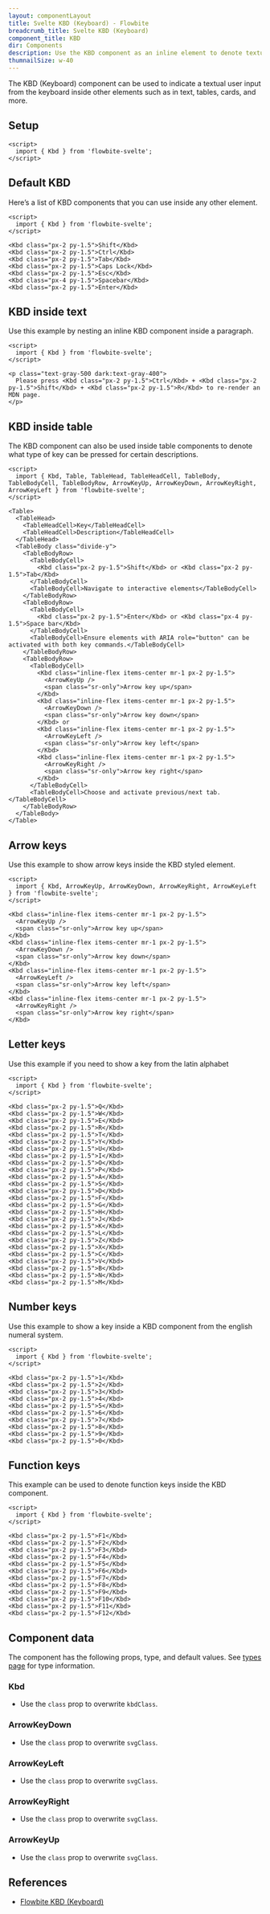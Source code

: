 ```yaml
---
layout: componentLayout
title: Svelte KBD (Keyboard) - Flowbite
breadcrumb_title: Svelte KBD (Keyboard)
component_title: KBD
dir: Components
description: Use the KBD component as an inline element to denote textual user input from the keyboard inside paragraphs, tables, and other components
thumnailSize: w-40
---
```


<script>
  import { TableProp, TableDefaultRow, CompoAttributesViewer } from '../../utils'
  import { P, A } from '$lib'
  import componentData1 from '../../component-data/Kbd.json'
  import componentData2 from '../../component-data/ArrowKeyDown.json'
  import componentData3 from '../../component-data/ArrowKeyLeft.json'
  import componentData4 from '../../component-data/ArrowKeyRight.json'
  import componentData5 from '../../component-data/ArrowKeyUp.json'
</script>

The KBD (Keyboard) component can be used to indicate a textual user input from the keyboard inside other elements such as in text, tables, cards, and more.

## Setup

```svelte example hideOutput
<script>
  import { Kbd } from 'flowbite-svelte';
</script>
```

## Default KBD

Here’s a list of KBD components that you can use inside any other element.

```svelte example hideScript
<script>
  import { Kbd } from 'flowbite-svelte';
</script>

<Kbd class="px-2 py-1.5">Shift</Kbd>
<Kbd class="px-2 py-1.5">Ctrl</Kbd>
<Kbd class="px-2 py-1.5">Tab</Kbd>
<Kbd class="px-2 py-1.5">Caps Lock</Kbd>
<Kbd class="px-2 py-1.5">Esc</Kbd>
<Kbd class="px-4 py-1.5">Spacebar</Kbd>
<Kbd class="px-2 py-1.5">Enter</Kbd>
```

## KBD inside text

Use this example by nesting an inline KBD component inside a paragraph.

```svelte example hideScript
<script>
  import { Kbd } from 'flowbite-svelte';
</script>

<p class="text-gray-500 dark:text-gray-400">
  Please press <Kbd class="px-2 py-1.5">Ctrl</Kbd> + <Kbd class="px-2 py-1.5">Shift</Kbd> + <Kbd class="px-2 py-1.5">R</Kbd> to re-render an MDN page.
</p>
```

## KBD inside table

The KBD component can also be used inside table components to denote what type of key can be pressed for certain descriptions.

```svelte example
<script>
  import { Kbd, Table, TableHead, TableHeadCell, TableBody, TableBodyCell, TableBodyRow, ArrowKeyUp, ArrowKeyDown, ArrowKeyRight, ArrowKeyLeft } from 'flowbite-svelte';
</script>

<Table>
  <TableHead>
    <TableHeadCell>Key</TableHeadCell>
    <TableHeadCell>Description</TableHeadCell>
  </TableHead>
  <TableBody class="divide-y">
    <TableBodyRow>
      <TableBodyCell>
        <Kbd class="px-2 py-1.5">Shift</Kbd> or <Kbd class="px-2 py-1.5">Tab</Kbd>
      </TableBodyCell>
      <TableBodyCell>Navigate to interactive elements</TableBodyCell>
    </TableBodyRow>
    <TableBodyRow>
      <TableBodyCell>
        <Kbd class="px-2 py-1.5">Enter</Kbd> or <Kbd class="px-4 py-1.5">Space bar</Kbd>
      </TableBodyCell>
      <TableBodyCell>Ensure elements with ARIA role="button" can be activated with both key commands.</TableBodyCell>
    </TableBodyRow>
    <TableBodyRow>
      <TableBodyCell>
        <Kbd class="inline-flex items-center mr-1 px-2 py-1.5">
          <ArrowKeyUp />
          <span class="sr-only">Arrow key up</span>
        </Kbd>
        <Kbd class="inline-flex items-center mr-1 px-2 py-1.5">
          <ArrowKeyDown />
          <span class="sr-only">Arrow key down</span>
        </Kbd> or
        <Kbd class="inline-flex items-center mr-1 px-2 py-1.5">
          <ArrowKeyLeft />
          <span class="sr-only">Arrow key left</span>
        </Kbd>
        <Kbd class="inline-flex items-center mr-1 px-2 py-1.5">
          <ArrowKeyRight />
          <span class="sr-only">Arrow key right</span>
        </Kbd>
      </TableBodyCell>
      <TableBodyCell>Choose and activate previous/next tab.</TableBodyCell>
    </TableBodyRow>
  </TableBody>
</Table>
```

## Arrow keys

Use this example to show arrow keys inside the KBD styled element.

```svelte example
<script>
  import { Kbd, ArrowKeyUp, ArrowKeyDown, ArrowKeyRight, ArrowKeyLeft } from 'flowbite-svelte';
</script>

<Kbd class="inline-flex items-center mr-1 px-2 py-1.5">
  <ArrowKeyUp />
  <span class="sr-only">Arrow key up</span>
</Kbd>
<Kbd class="inline-flex items-center mr-1 px-2 py-1.5">
  <ArrowKeyDown />
  <span class="sr-only">Arrow key down</span>
</Kbd>
<Kbd class="inline-flex items-center mr-1 px-2 py-1.5">
  <ArrowKeyLeft />
  <span class="sr-only">Arrow key left</span>
</Kbd>
<Kbd class="inline-flex items-center mr-1 px-2 py-1.5">
  <ArrowKeyRight />
  <span class="sr-only">Arrow key right</span>
</Kbd>
```

## Letter keys

Use this example if you need to show a key from the latin alphabet

```svelte example hideScript
<script>
  import { Kbd } from 'flowbite-svelte';
</script>

<Kbd class="px-2 py-1.5">Q</Kbd>
<Kbd class="px-2 py-1.5">W</Kbd>
<Kbd class="px-2 py-1.5">E</Kbd>
<Kbd class="px-2 py-1.5">R</Kbd>
<Kbd class="px-2 py-1.5">T</Kbd>
<Kbd class="px-2 py-1.5">Y</Kbd>
<Kbd class="px-2 py-1.5">U</Kbd>
<Kbd class="px-2 py-1.5">I</Kbd>
<Kbd class="px-2 py-1.5">O</Kbd>
<Kbd class="px-2 py-1.5">P</Kbd>
<Kbd class="px-2 py-1.5">A</Kbd>
<Kbd class="px-2 py-1.5">S</Kbd>
<Kbd class="px-2 py-1.5">D</Kbd>
<Kbd class="px-2 py-1.5">F</Kbd>
<Kbd class="px-2 py-1.5">G</Kbd>
<Kbd class="px-2 py-1.5">H</Kbd>
<Kbd class="px-2 py-1.5">J</Kbd>
<Kbd class="px-2 py-1.5">K</Kbd>
<Kbd class="px-2 py-1.5">L</Kbd>
<Kbd class="px-2 py-1.5">Z</Kbd>
<Kbd class="px-2 py-1.5">X</Kbd>
<Kbd class="px-2 py-1.5">C</Kbd>
<Kbd class="px-2 py-1.5">V</Kbd>
<Kbd class="px-2 py-1.5">B</Kbd>
<Kbd class="px-2 py-1.5">N</Kbd>
<Kbd class="px-2 py-1.5">M</Kbd>
```

## Number keys

Use this example to show a key inside a KBD component from the english numeral system.

```svelte example hideScript
<script>
  import { Kbd } from 'flowbite-svelte';
</script>

<Kbd class="px-2 py-1.5">1</Kbd>
<Kbd class="px-2 py-1.5">2</Kbd>
<Kbd class="px-2 py-1.5">3</Kbd>
<Kbd class="px-2 py-1.5">4</Kbd>
<Kbd class="px-2 py-1.5">5</Kbd>
<Kbd class="px-2 py-1.5">6</Kbd>
<Kbd class="px-2 py-1.5">7</Kbd>
<Kbd class="px-2 py-1.5">8</Kbd>
<Kbd class="px-2 py-1.5">9</Kbd>
<Kbd class="px-2 py-1.5">0</Kbd>
```

## Function keys

This example can be used to denote function keys inside the KBD component.

```svelte example hideScript
<script>
  import { Kbd } from 'flowbite-svelte';
</script>

<Kbd class="px-2 py-1.5">F1</Kbd>
<Kbd class="px-2 py-1.5">F2</Kbd>
<Kbd class="px-2 py-1.5">F3</Kbd>
<Kbd class="px-2 py-1.5">F4</Kbd>
<Kbd class="px-2 py-1.5">F5</Kbd>
<Kbd class="px-2 py-1.5">F6</Kbd>
<Kbd class="px-2 py-1.5">F7</Kbd>
<Kbd class="px-2 py-1.5">F8</Kbd>
<Kbd class="px-2 py-1.5">F9</Kbd>
<Kbd class="px-2 py-1.5">F10</Kbd>
<Kbd class="px-2 py-1.5">F11</Kbd>
<Kbd class="px-2 py-1.5">F12</Kbd>
```

## Component data

The component has the following props, type, and default values. See [types page](/docs/pages/typescript) for type information.

### Kbd

- Use the `class` prop to overwrite `kbdClass`.

<CompoAttributesViewer componentData={componentData1}/>

### ArrowKeyDown

- Use the `class` prop to overwrite `svgClass`.

<CompoAttributesViewer componentData={componentData2}/>

### ArrowKeyLeft

- Use the `class` prop to overwrite `svgClass`.

<CompoAttributesViewer componentData={componentData3}/>

### ArrowKeyRight

- Use the `class` prop to overwrite `svgClass`.

<CompoAttributesViewer componentData={componentData4}/>

### ArrowKeyUp

- Use the `class` prop to overwrite `svgClass`.

<CompoAttributesViewer componentData={componentData5}/>

## References

- [Flowbite KBD (Keyboard)](https://flowbite.com/docs/components/kbd/)
